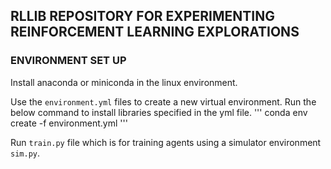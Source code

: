 ## RLLIB REPOSITORY FOR EXPERIMENTING REINFORCEMENT LEARNING EXPLORATIONS

### ENVIRONMENT SET UP

Install anaconda or miniconda in the linux environment.

Use the `environment.yml` files to create a new virtual environment. Run the below command to install libraries specified in the yml file.
'''
conda env create -f environment.yml
'''

Run `train.py` file which is for training agents using a simulator environment `sim.py`.